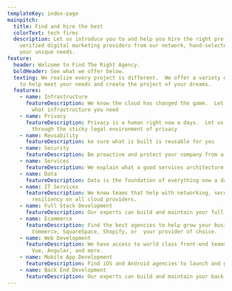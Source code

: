 ```yaml
---
templateKey: index-page
mainpitch:
  title: Find and hire the best
  colorText: tech firms
  description: Let us introduce you to and help you hire the right pre-vetted and
    verified digital marketing providers from our network, hand-selected for
    your unique needs.
feature:
  header: Welcome to Find The Right Agency.
  boldHeader: See what we offer below.
  texting: We realize every project is different.  We offer a variety of services
    to help meet your needs and create the project of your dreams.
  features:
    - name: Infrastructure
      featureDescription: We know the cloud has changed the game.  Let us figure out
        what infrastructure you need
    - name: Privacy
      featureDescription: Privacy is a human right now a days.  Let us lead you
        through the sticky legal environment of privacy
    - name: Reusability
      featureDescription: ke sure what is built is reusable for you
    - name: Security
      featureDescription: Be proactive and protect your company from a breach before you even begin
    - name: Services
      featureDescription: We explain what a good services architecture can look like
    - name: Data
      featureDescription: Data is the foundation of everything now a days.  Let us think data first
    - name: IT Services
      featureDescription: We know teams that help with networking, security, and
        resiliency on all cloud providers.
    - name: Full Stack Development
      featureDescription: Our experts can build and maintain your full stack app in no time.
    - name: Ecommerce
      featureDescription: Find the best agencies to help grow your business on Woo
        Commerce, SquareSpace, Shopify, or  your provider of choice.
    - name: Web Development
      featureDescription: We have access to world class front-end teams for React,
        Vue, Angular, and more.
    - name: Mobile App Development
      featureDescription: Find iOS and Android agencies to launch and grow your mobile app ASAP.
    - name: Back End Development
      featureDescription: Our experts can build and maintain your back end app in no time.
---
```

